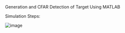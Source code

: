 Generation and CFAR Detection of Target Using MATLAB 

Simulation Steps:



![image](https://github.com/user-attachments/assets/82cfdaa8-56e1-42e5-8f55-009588452bac)
